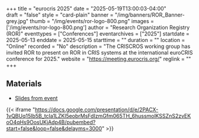 +++
title = "eurocris 2025" 
date = "2025-05-19T13:00:03-04:00"  
draft = "false" 
style = "card-plain" 
banner = "/img/banners/ROR_Banner-grey.jpg" 
thumb = "/img/events/ror-logo-800.png" 
images = ['/img/events/ror-logo-800.png']
author = "Research Organization Registry (ROR)" 
eventtypes = ["Conferences"]
eventarchives = ["2025"]
startdate = 2025-05-13
enddate = 2025-05-15
starttime = ""
duration = ""
location = "Online"
recorded = "No"
description = "The CRISCROS working group has invited ROR to present on ROR in CRIS systems at the international euroCRIS conference for 2025."
website = "https://meeting.eurocris.org/"
reglink = ""
+++

## Materials 

- [Slides from event](https://docs.google.com/presentation/d/1xVOHLVtxBmEulZGj0-tn8lWNkpu2v6v0UcIQK8qnvuI/edit?usp=sharing)

{{< iframe "https://docs.google.com/presentation/d/e/2PACX-1vQBUq15Ib5B_tcIa1LZKl5eobrMsFdIzmGfm065TH_6hussmolKSSZnS2zvEKoO4qHs9OosUKjAdp4B/pubembed?start=false&loop=false&delayms=3000" >}}




